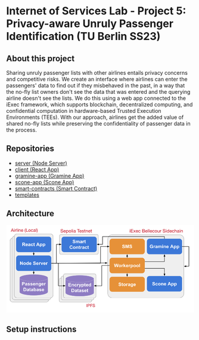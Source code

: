 # Internet of Services Lab - Project 5: Privacy-aware Unruly Passenger Identification (TU Berlin SS23)

## About this project

Sharing unruly passenger lists with other airlines entails privacy concerns and competitive risks. We create an interface where airlines can enter the passengers' data to find out if they misbehaved in the past, in a way that the no-fly list owners don't see the data that was entered and the querying airline doesn't see the lists. We do this using a web app connected to the iExec framework, which supports blockchain, decentralized computing, and confidential computation in hardware-based Trusted Execution Environments (TEEs). With our approach, airlines get the added value of shared no-fly lists while preserving the confidentiality of passenger data in the process.

## Repositories
- [server (Node Server)](https://github.com/Internet-of-Services-Lab-Project-5/server "server")
- [client (React App)](https://github.com/Internet-of-Services-Lab-Project-5/client "client")
- [gramine-app (Gramine App)](https://www.google.com](https://github.com/Internet-of-Services-Lab-Project-5/gramine-app) "gramine-app")
- [scone-app (Scone App)](https://www.google.com](https://github.com/Internet-of-Services-Lab-Project-5/scone-app) "scone-app")
- [smart-contracts (Smart Contract)](https://www.google.com](https://github.com/Internet-of-Services-Lab-Project-5/smart-contracts) "smart-contracts")
- [templates](https://www.google.com](https://github.com/Internet-of-Services-Lab-Project-5/templates) "templates")

## Architecture
![architecture graph](./profile/iosl_pupd_architecture.png)

## Setup instructions
